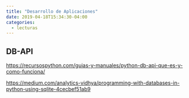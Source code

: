 ```yaml
---
title: "Desarrollo de Aplicaciones"
date: 2019-04-18T15:34:30-04:00
categories:
  - lecturas
---
```


## DB-API

https://recursospython.com/guias-y-manuales/python-db-api-que-es-y-como-funciona/

https://medium.com/analytics-vidhya/programming-with-databases-in-python-using-sqlite-4cecbef51ab9





